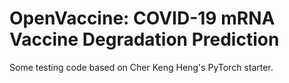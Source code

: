 # OpenVaccine: COVID-19 mRNA Vaccine Degradation Prediction

Some testing code based on Cher Keng Heng's PyTorch starter.

